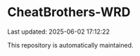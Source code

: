 # CheatBrothers-WRD

Last updated: 2025-06-02 17:12:22

This repository is automatically maintained.
